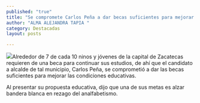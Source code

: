 ```yaml
---
published: "true"
title: "Se compromete Carlos Peña a dar becas suficientes para mejorar las condiciones educativas "
author: "ALMA ALEJANDRA TAPIA "
category: Destacadas
layout: posts

---
```


![](http://i.imgur.com/haEZpdgm.jpg)Alrededor de 7 de cada 10 ninos y jóvenes de la capital de Zacatecas requieren de una beca para continuar sus estudios, de ahí que el candidato a alcalde de tal municipio, Carlos Peña, se comprometió a dar las becas suficientes para mejorar las condiciones educativas.

Al presentar su propuesta educativa, dijo que una de sus metas es alzar bandera blanca en rezago del analfabetismo.

